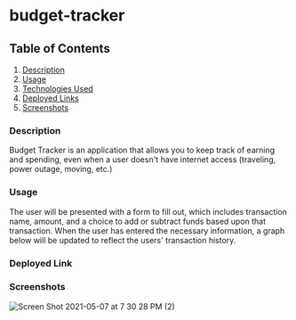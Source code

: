 # budget-tracker

## Table of Contents

1. [Description](#description)
2. [Usage](#usage)
3. [Technologies Used](#technologies-used)
4. [Deployed Links](#deployed-links)
5. [Screenshots](#screenshots)

### Description

Budget Tracker is an application that allows you to keep track of earning and spending, even when a user doesn't have internet access (traveling, power outage, moving, etc.)

### Usage

The user will be presented with a form to fill out, which includes transaction name, amount, and a choice to add or subtract funds based upon that transaction. When the user has entered the necessary information, a graph below will be updated to reflect the users' transaction history.

### Deployed Link



### Screenshots

![Screen Shot 2021-05-07 at 7 30 28 PM (2)](https://user-images.githubusercontent.com/70964778/117519791-c582a600-af6a-11eb-90fd-3a7e1a4366e4.png)